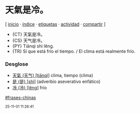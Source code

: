 # 天氣是冷。
[ [inicio](https://github.com/jucardus/jucardus.github.io/blob/main/index.md) · [índice](https://github.com/jucardus/jucardus.github.io/blob/main/indice.md) · [etiquetas](https://github.com/jucardus/jucardus.github.io/blob/main/etiquetas.md) · [actividad](https://github.com/jucardus/jucardus.github.io/blob/main/actividad.md) · [compartir](https://x.com/intent/tweet?text=%E5%A4%A9%E6%B0%A3%E6%98%AF%E5%86%B7%E3%80%82+%E2%80%94+Frases+chinas%0A%0A%E2%86%92+https%3A%2F%2Fgithub.com%2Fjucardus%2Fjucardus.github.io%2Fblob%2Fmain%2Ft%2Fi%2Fa%2Ftian1-qi4-shi4-leng3.md%0A%0A%23frases_chinas_jucardus) ]

* {CT} 天氣是冷。
* {CS} 天气是冷。
* {PY} Tiānqì shì lěng.
* {TR} Sí que está frío el tiempo. / El clima está realmente frío.

### Desglose

* [天氣 (天气) [tiānqì]](https://github.com/jucardus/jucardus.github.io/blob/main/t/i/a/tian1-qi4.md) clima, tiempo (clima)
* [是 (是) [shì]](https://github.com/jucardus/jucardus.github.io/blob/main/s/h/i/shi4-26159.md) (adverbio aseverativo enfático)
* [冷 (冷) [lěng]](https://github.com/jucardus/jucardus.github.io/blob/main/l/e/n/leng3-20919.md) frío

[#frases-chinas](https://github.com/jucardus/jucardus.github.io/blob/main/f/r/frases-chinas.md)

<sup>25-11-01 11:26:41</sup>
